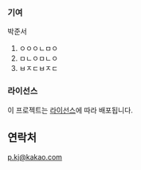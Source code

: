 ### 기여

박준서

1. ㅇㅇㅇㄴㅁㅇ
2. ㅁㄴㅇㅁㄴㅇ
3. ㅂㅈㄷㅂㅈㄷ

### 라이선스

이 프로젝트는 [라이선스](LICENSE)에 따라 배포됩니다.

## 연락처

p.kj@kakao.com

